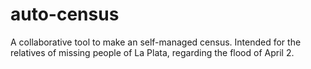 auto-census
===========

A collaborative tool to make an self-managed census. Intended for the relatives of missing people of La Plata, regarding the flood of April 2.